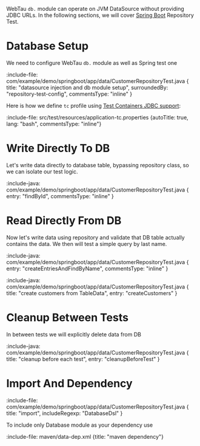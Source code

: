WebTau `db.` module can operate on JVM DataSource without providing JDBC URLs.
In the following sections, we will cover [Spring Boot](https://spring.io/projects/spring-boot) Repository Test.

# Database Setup

We need to configure WebTau `db.` module as well as Spring test one

:include-file: com/example/demo/springboot/app/data/CustomerRepositoryTest.java {
  title: "datasource injection and db module setup",
  surroundedBy: "repository-test-config",
  commentsType: "inline"
}

Here is how we define `tc` profile using [Test Containers JDBC support](https://www.testcontainers.org/modules/databases/jdbc/):

:include-file: src/test/resources/application-tc.properties {autoTitle: true, lang: "bash", commentsType: "inline"}

# Write Directly To DB 

Let's write data directly to database table, bypassing repository class, so we can isolate our test logic.

:include-java: com/example/demo/springboot/app/data/CustomerRepositoryTest.java {
  entry: "findById",
  commentsType: "inline"
}

# Read Directly From DB

Now let's write data using repository and validate that DB table actually contains the data.
We then will test a simple query by last name.

:include-java: com/example/demo/springboot/app/data/CustomerRepositoryTest.java {
  entry: "createEntriesAndFindByName",
  commentsType: "inline"
}

:include-java: com/example/demo/springboot/app/data/CustomerRepositoryTest.java {
  title: "create customers from TableData",
  entry: "createCustomers"
}

# Cleanup Between Tests

In between tests we will explicitly delete data from DB

:include-java: com/example/demo/springboot/app/data/CustomerRepositoryTest.java {
  title: "cleanup before each test",
  entry: "cleanupBeforeTest"
}

# Import And Dependency

:include-file: com/example/demo/springboot/app/data/CustomerRepositoryTest.java {
  title: "import",
  includeRegexp: "DatabaseDsl"
}

To include only Database module as your dependency use

:include-file: maven/data-dep.xml {title: "maven dependency"}

